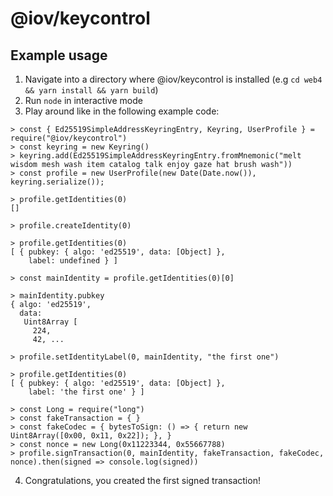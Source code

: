 @iov/keycontrol
===============

## Example usage

1. Navigate into a directory where @iov/keycontrol is installed
   (e.g `cd web4 && yarn install && yarn build`)
2. Run `node` in interactive mode
3. Play around like in the following example code:

```
> const { Ed25519SimpleAddressKeyringEntry, Keyring, UserProfile } = require("@iov/keycontrol")
> const keyring = new Keyring()
> keyring.add(Ed25519SimpleAddressKeyringEntry.fromMnemonic("melt wisdom mesh wash item catalog talk enjoy gaze hat brush wash"))
> const profile = new UserProfile(new Date(Date.now()), keyring.serialize());

> profile.getIdentities(0)
[]

> profile.createIdentity(0)

> profile.getIdentities(0)
[ { pubkey: { algo: 'ed25519', data: [Object] },
    label: undefined } ]

> const mainIdentity = profile.getIdentities(0)[0]

> mainIdentity.pubkey
{ algo: 'ed25519',
  data:
   Uint8Array [
     224,
     42, ...

> profile.setIdentityLabel(0, mainIdentity, "the first one")

> profile.getIdentities(0)
[ { pubkey: { algo: 'ed25519', data: [Object] },
    label: 'the first one' } ]

> const Long = require("long")
> const fakeTransaction = { }
> const fakeCodec = { bytesToSign: () => { return new Uint8Array([0x00, 0x11, 0x22]); }, }
> const nonce = new Long(0x11223344, 0x55667788)
> profile.signTransaction(0, mainIdentity, fakeTransaction, fakeCodec, nonce).then(signed => console.log(signed))
```

4. Congratulations, you created the first signed transaction!
